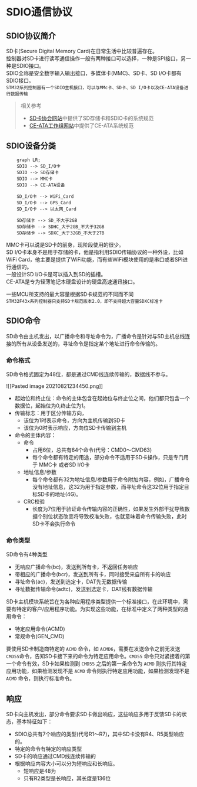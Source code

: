 # SDIO通信协议
## SDIO协议简介
SD卡(Secure Digital Memory Card)在日常生活中比较普遍存在。  
控制器对SD卡进行读写通信操作一般有两种接口可以选择，一种是SPI接口，另一种是SDIO接口。  
SDIO全称是安全数字输入输出接口，多媒体卡(MMC)、SD卡、SD I/O卡都有SDIO接口。  
`STM32系列控制器有一个SDIO主机接口，可以与MMc卡、SD卡、SD I/O卡以及CE-ATA设备进行数据传输`  

> 相关参考  
> + [SD卡协会网站](https://www.sdcard.org)中提供了SD存储卡和SDIO卡的系统规范  
> + [CE-ATA工作组网站](https://www.ce-ata.org)中提供了CE-ATA系统规范  



## SDIO设备分类
```mermaid
	graph LR;
	SDIO --> SD_I/O卡
	SDIO --> SD存储卡
	SDIO --> MMC卡
	SDIO --> CE-ATA设备
	
	SD_I/O卡 --> WiFi_Card
	SD_I/O卡 --> GPS_Card
	SD_I/O卡 --> 以太网_Card
	
	SD存储卡 --> SD_不大于2GB
	SD存储卡 --> SDHC_大于2GB_不大于32GB
	SD存储卡 --> SDXC_大于32GB_不大于2TB

```

MMC卡可以说是SD卡的前身，现阶段使用的很少。  
SD I/O卡本身不是用于存储的卡，他是指利用SDIO传输协议的一种外设，比如WiFi Card，他主要是提供了WiFi功能，而有些WiFi模块使用的是串口或者SPI进行通信的。  
一般设计SD I/O卡是可以插入到SD的插槽。  
CE-ATA是专为轻薄笔记本硬盘设计的硬盘高速通讯接口。


一些MCU所支持的最大容量根据SD卡规范的不同而不同  
`STM32F43x系列控制器只支持SD卡规范版本2.0，即不支持超大容量SDXC标准卡`  

## SDIO命令
SD命令由主机发出，以广播命令和寻址命令为，广播命令是针对与SD主机总线连接的所有从设备发送的，寻址命令是指定某个地址进行命令传输的。

### 命令格式
SD命令格式固定为48位，都是通过CMD线连续传输的，数据线不参与。

![[Pasted image 20210821234450.png]]

+ 起始位和终止位：命令的主体包含在起始位与终止位之间，他们都只包含一个数据位，起始位为0,终止位为1。
+ 传输标志：用于区分传输方向，
	+ 该位为1时表示命令，方向为主机传输到SD卡
	+ 该位为0时表示响应，方向位SD卡传输到主机
+ 命令的主体内容：
	+ 命令
		+ 占用6位，总共有64个命令(代号：CMD0～CMD63)
		+ 每个命令都有特定的用途，部分命令不适用于SD卡操作，只是专门用于 MMC卡 或者SD I/O卡
	+ 地址信息/参数
		+ 每个命令都有32为地址信息/参数用于命令附加内容，例如，广播命令没有地址信息，这32为用于指定参数，而寻址命令这32位用于指定目标SD卡的地址(4G)。
	+ CRC校验
		+ 长度为7位用于验证命令传输内容的正确性，如果发生外部干扰导致数据个别位状态改变将导致校准失败，也就意味着命令传输失败，此时SD卡不会执行命令

### 命令类型
SD命令有4种类型
+ 无响应广播命令(bc)，发送到所有卡，不返回任务响应
+ 带相应的广播命令(bcr)，发送到所有卡，同时接受来自所有卡的响应
+ 寻址命令(ac)，发送到选定卡，DAT先无数据传输
+ 寻址数据传输命令(adtc)，发送到选定卡，DAT线有数据传输

SD卡主机模块系统旨在为各种应用程序类型提供一个标准接口，在此环境中，需要有特定的客户/应用程序功能。为实现这些功能，在标准中定义了两种类型的通用命令：  
+ 特定应用命令(ACMD)
+ 常规命令(GEN_CMD)

要使用SD卡制造商特定的 `ACMD` 命令，如 `ACMD6`，需要在发送命令之前无发送 `CMD55`命令，告知SD卡接下来的命令为特定应用命令。`CMD55` 命令只对紧接着的第一个命令有效，SD卡如果检测到 `CMD55` 之后的第一条命令为 `ACMD` 则执行其特定应用功能，如果检测发现不是 `ACMD` 命令则执行特定应用功能，如果检测发现不是 `ACMD` 命令，则执行标准命令。

## 响应
SD卡向主机发出，部分命令要求SD卡做出响应，这些响应多用于反馈SD卡的状态，基本特征如下：
+ SDIO总共有7个响应的类型(代号R1～R7)，其中SD卡没有R4、R5类型响应的。
+ 特定的命令有特定的响应类型
+ SD卡的响应通过CMD线连续传输的
+ 根据响应内容大小可以分为短响应和长响应。
	+ 短响应是48为
	+ 只有R2类型是长响应，其长度是136位


 